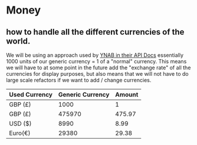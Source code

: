 # Money

## how to handle all the different currencies of the world.

We will be using an approach used by [YNAB in their API Docs](https://api.ynab.com/#formats)
essentially 1000 units of our generic currency = 1 of a "normal" currency.
This means we will have to at some point in the future add the "exchange rate" of all the currencies for display purposes, but also means that we will not have to do large scale refactors if we want to add / change currencies.

| Used Currency | Generic Currency | Amount |
|---------------|------------------|--------|
| GBP (£)       | 1000             | 1      |
| GBP (£)       | 475970           | 475.97 |
| USD ($)       | 8990             | 8.99   |
| Euro(€)       | 29380            | 29.38  |
